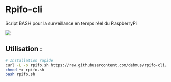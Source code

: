 # Rpifo-cli

Script BASH pour la surveillance en temps réel du RaspberryPi

![](https://i.imgur.com/YalA7OS.png)

## Utilisation :
```bash
# Installation rapide
curl -L -o rpifo.sh https://raw.githubusercontent.com/debmus/rpifo-cli/master/rpifo.sh
chmod +x rpifo.sh
bash rpifo.sh
```